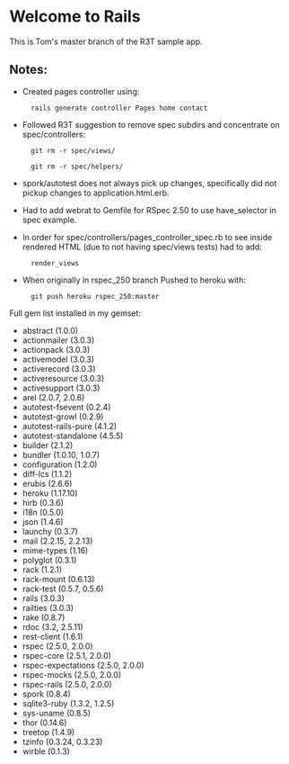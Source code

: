 # Welcome to Rails #

This is Tom's master branch of the R3T sample app.

## Notes: ##

* Created pages controller using:

		rails generate controller Pages home contact

* Followed R3T suggestion to remove spec subdirs and concentrate on spec/controllers:
		 
		git rm -r spec/views/
	
		git rm -r spec/helpers/

* spork/autotest does not always pick up changes, specifically did not pickup 
  changes to application.html.erb.
* Had to add webrat to Gemfile for RSpec 2.50 to use have\_selector in spec example.
* In order for spec/controllers/pages\_controller\_spec.rb to see inside rendered HTML
  (due to not having spec/views tests) had to add:

		render_views

* When originally in rspec\_250 branch Pushed to heroku with:
		
		git push heroku rspec_250:master
		
Full gem list installed in my gemset:

* abstract (1.0.0)
* actionmailer (3.0.3)
* actionpack (3.0.3)
* activemodel (3.0.3)
* activerecord (3.0.3)
* activeresource (3.0.3)
* activesupport (3.0.3)
* arel (2.0.7, 2.0.6)
* autotest-fsevent (0.2.4)
* autotest-growl (0.2.9)
* autotest-rails-pure (4.1.2)
* autotest-standalone (4.5.5)
* builder (2.1.2)
* bundler (1.0.10, 1.0.7)
* configuration (1.2.0)
* diff-lcs (1.1.2)
* erubis (2.6.6)
* heroku (1.17.10)
* hirb (0.3.6)
* i18n (0.5.0)
* json (1.4.6)
* launchy (0.3.7)
* mail (2.2.15, 2.2.13)
* mime-types (1.16)
* polyglot (0.3.1)
* rack (1.2.1)
* rack-mount (0.6.13)
* rack-test (0.5.7, 0.5.6)
* rails (3.0.3)
* railties (3.0.3)
* rake (0.8.7)
* rdoc (3.2, 2.5.11)
* rest-client (1.6.1)
* rspec (2.5.0, 2.0.0)
* rspec-core (2.5.1, 2.0.0)
* rspec-expectations (2.5.0, 2.0.0)
* rspec-mocks (2.5.0, 2.0.0)
* rspec-rails (2.5.0, 2.0.0)
* spork (0.8.4)
* sqlite3-ruby (1.3.2, 1.2.5)
* sys-uname (0.8.5)
* thor (0.14.6)
* treetop (1.4.9)
* tzinfo (0.3.24, 0.3.23)
* wirble (0.1.3)